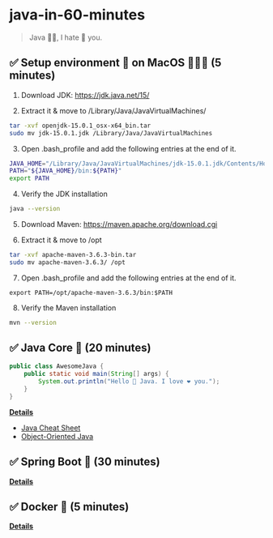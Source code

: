 # java-in-60-minutes

> Java 👸🏻, I hate 🤬 you.

## ✅ Setup environment 🌳 on MacOS 👩🏼‍💻 (5 minutes)

1. Download JDK: https://jdk.java.net/15/

2. Extract it & move to /Library/Java/JavaVirtualMachines/

```sh
tar -xvf openjdk-15.0.1_osx-x64_bin.tar
sudo mv jdk-15.0.1.jdk /Library/Java/JavaVirtualMachines
```

3. Open .bash_profile and add the following entries at the end of it.

```sh
JAVA_HOME="/Library/Java/JavaVirtualMachines/jdk-15.0.1.jdk/Contents/Home"
PATH="${JAVA_HOME}/bin:${PATH}"
export PATH
```

4. Verify the JDK installation

```sh
java --version
```

5. Download Maven: https://maven.apache.org/download.cgi

6. Extract it & move to /opt

```sh
tar -xvf apache-maven-3.6.3-bin.tar
sudo mv apache-maven-3.6.3/ /opt
```

7. Open .bash_profile and add the following entries at the end of it.

```
export PATH=/opt/apache-maven-3.6.3/bin:$PATH
```

8. Verify the Maven installation

```sh
mvn --version
```

## ✅ Java Core 👻 (20 minutes)

```java
public class AwesomeJava {
    public static void main(String[] args) {
        System.out.println("Hello 🖖 Java. I love ❤️ you.");
    }
}
```

**[Details](./java-core)**

- [Java Cheat Sheet](https://hackr.io/blog/java-cheat-sheet)
- [Object-Oriented Java](https://www.codecademy.com/learn/learn-java/modules/learn-java-object-oriented-java-u/cheatsheet)

## ✅ Spring Boot 💅 (30 minutes)

**[Details](./chichi)**

## ✅ Docker 🐳 (5 minutes)

**[Details](./chichi)**
